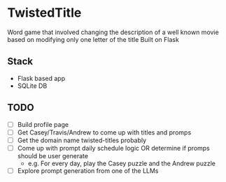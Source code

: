 # TwistedTitle
Word game that involved changing the description of a well known movie based on modifying only one letter of the title
Built on Flask

## Stack
- Flask based app
- SQLite DB

## TODO
- [ ] Build profile page
- [ ] Get Casey/Travis/Andrew to come up with titles and promps
- [ ] Get the domain name twisted-titles probably
- [ ] Come up with prompt daily schedule logic OR determine if promps should be user generate
    - e.g. For every day, play the Casey puzzle and the Andrew puzzle
- [ ] Explore prompt generation from one of the LLMs
